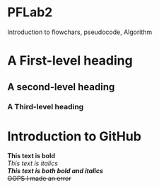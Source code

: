 # PFLab2
Introduction to flowchars, pseudocode, Algorithm 
# A First-level heading
## A second-level heading   
### A Third-level heading
# Introduction to GitHub
**This text is bold**\
*This text is italics*\
***This text is both bold and italics***\
~~OOPS I made an error~~
